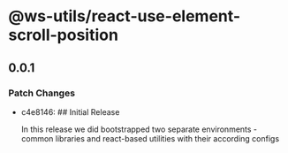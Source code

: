 # @ws-utils/react-use-element-scroll-position

## 0.0.1

### Patch Changes

- c4e8146: ## Initial Release

  In this release we did bootstrapped two separate environments - common libraries and react-based utilities with their according configs

